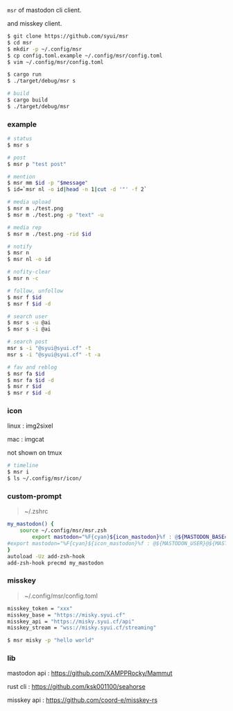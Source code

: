 `msr` of mastodon cli client.

and misskey client.

```sh
$ git clone https://github.com/syui/msr
$ cd msr
$ mkdir -p ~/.config/msr
$ cp config.toml.example ~/.config/msr/config.toml
$ vim ~/.config/msr/config.toml

$ cargo run
$ ./target/debug/msr s

# build
$ cargo build
$ ./target/debug/msr
```

### example

```sh
# status
$ msr s

# post
$ msr p "test post"

# mention
$ msr mm $id -p "$message"
$ id=`msr nl -o id|head -n 1|cut -d '"' -f 2`

# media upload
$ msr m ./test.png
$ msr m ./test.png -p "text" -u

# media rep
$ msr m ./test.png -rid $id

# notify
$ msr n
$ msr nl -o id

# nofity-clear
$ msr n -c

# follow, unfollow
$ msr f $id
$ msr f $id -d

# search user
$ msr s -u @ai
$ msr s -i @ai

# search post
msr s -i "@syui@syui.cf" -t
msr s -i "@syui@syui.cf" -t -a

# fav and reblog
$ msr fa $id
$ msr fa $id -d
$ msr r $id
$ msr r $id -d
```

### icon

linux : img2sixel

mac : imgcat

not shown on tmux

```sh
# timeline
$ msr i
$ ls ~/.config/msr/icon/
```

### custom-prompt

> ~/.zshrc

```sh
my_mastodon() {
	source ~/.config/msr/msr.zsh
		export mastodon="%F{cyan}${icon_mastodon}%f : @${MASTODON_BASE##*/}"
#export mastodon="%F{cyan}${icon_mastodon}%f : @${MASTODON_USER}@${MASTODON_BASE##*/}"
}
autoload -Uz add-zsh-hook
add-zsh-hook precmd my_mastodon
```

### misskey

> ~/.config/msr/config.toml

```sh
misskey_token = "xxx"
misskey_base = "https://misky.syui.cf"
misskey_api = "https://misky.syui.cf/api"
misskey_stream = "wss://misky.syui.cf/streaming"
```

```sh
$ msr misky -p "hello world"
```

### lib

mastodon api : https://github.com/XAMPPRocky/Mammut

rust cli : https://github.com/ksk001100/seahorse

misskey api : https://github.com/coord-e/misskey-rs

